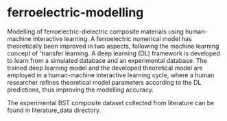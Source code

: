 # ferroelectric-modelling
Modelling of ferroelectric-dielectric composite materials using human-machine interactive learning. A ferroelectric numerical model has theoretically been improved in two aspects, following the machine learning concept of 'transfer learning. A deep learning (DL) framework is developed to learn from a simulated database and an experimental database. The trained deep learning model and the developed theoretical model are employed in a human-machine interactive learning cycle, where a human researcher refines theoretical model parameters according to the DL predictions, thus improving the modelling accuracy.

The experimental BST composite dataset collected from literature can be found in literature_data directory.
